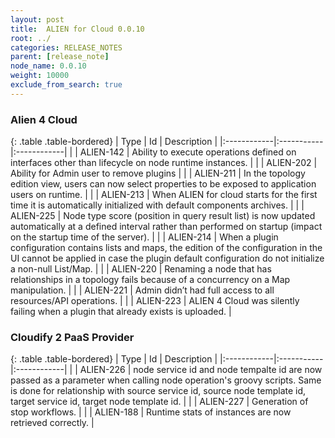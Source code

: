 ```yaml
---
layout: post
title:  ALIEN for Cloud 0.0.10
root: ../
categories: RELEASE_NOTES
parent: [release_note]
node_name: 0.0.10
weight: 10000
exclude_from_search: true
---
```






### Alien 4 Cloud

{: .table .table-bordered}
| Type        | Id         | Description |
|:------------|:-----------|:------------|
| <i class="fa fa-plus text-success"></i> | ALIEN-142 | Ability to execute operations defined on interfaces other than lifecycle on node runtime instances. |
| <i class="fa fa-plus text-success"></i> | ALIEN-202 | Ability for Admin user to remove plugins |
| <i class="fa fa-plus text-success"></i> | ALIEN-211 | In the topology edition view, users can now select properties to be exposed to application users on runtime. |
| <i class="fa fa-plus text-success"></i> | ALIEN-213 | When ALIEN for cloud starts for the first time it is automatically initialized with default components archives. |
| <i class="fa fa-level-up text-primary"></i> | ALIEN-225 | Node type score (position in query result list) is now updated automatically at a defined interval rather than performed on startup (impact on the startup time of the server). |
| <i class="fa fa-bug text-danger"></i> | ALIEN-214 | When a plugin configuration contains lists and maps, the edition of the configuration in the UI cannot be applied in case the plugin default configuration do not initialize a non-null List/Map. |
| <i class="fa fa-bug text-danger"></i> | ALIEN-220 | Renaming a node that has relationships in a topology fails because of a concurrency on a Map manipulation. |
| <i class="fa fa-bug text-danger"></i> | ALIEN-221 | Admin didn’t had full access to all resources/API operations. |
| <i class="fa fa-bug text-danger"></i> | ALIEN-223 | ALIEN 4 Cloud was silently failing when a plugin that already exists is uploaded. |

### Cloudify 2 PaaS Provider

{: .table .table-bordered}
| Type        | Id         | Description |
|:------------|:-----------|:------------|
| <i class="fa fa-plus text-success"></i> | ALIEN-226 | node service id and node tempalte id are now passed as a parameter when calling node operation's groovy scripts. Same is done for relationship with source service id, source node template id, target service id, target node template id. |
| <i class="fa fa-plus text-success"></i> | ALIEN-227 | Generation of stop workflows. |
| <i class="fa fa-level-up text-primary"></i> | ALIEN-188 | Runtime stats of instances are now retrieved correctly. |
